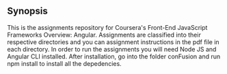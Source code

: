 ## Synopsis

This is the assignments repository for Coursera's Front-End JavaScript Frameworks Overview: Angular. Assignments are classified into their respective directories and you can assignment instructions in the pdf file in each directory. In order to run the assignments you will need Node JS and Angular CLI installed. After installation, go into the folder conFusion and run npm install to install all the depedencies.